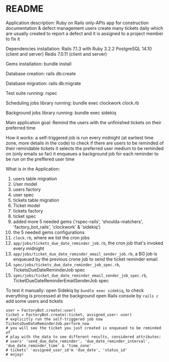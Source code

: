 # README

Application description:
  Ruby on Rails only-APIs app for construction documentation & defect management
  users create many tickets daily which are usually created to report a defect and it is assigned to a project member to fix it

Dependencies installation:
  Rails 7.1.3 with Ruby 3.2.2
  PostgreSQL 14.10 (client and server)
  Redis 7.0.11 (client and server)

Gems installation:
  bundle install

Database creation:
  rails db:create

Database migration:
  rails db:migrate

Test suite running:
  rspec

Scheduling jobs library running:
  bundle exec clockwork clock.rb

Background jobs library running:
  bundle exec sidekiq

Main application goal:
  Remind the users with the unfinished tickets on their preferred time

How it works:
  a self-triggered job is run every midnight (at earliest time zone, more details in the code) to check if there are
  users to be reminded of their remindable tickets
  it selects the preferred user medium to be reminded on (only emails so far)
  it enqueues a background job for each reminder to be run on the preffered user time

What is in the Application:
  01. users table migration
  02. User model
  03. users factory
  04. user spec
  05. tickets table migration
  06. Ticket model
  07. tickets factory
  08. ticket spec
  09. added more 5 needed gems ('rspec-rails', 'shoulda-matchers', 'factory_bot_rails', 'clockwork' & 'sidekiq')
  10. the 5 needed gems configurations
  11. `clock.rb`, where we list the cron jobs
  12. `app/jobs/tickets_due_date_reminder_job.rb`, the cron job that's invoked every midnight
  13. `app/jobs/ticket_due_date_reminder_email_sender_job.rb`, a BG job is enqueued by the previous crone job to send the ticket reminder email
  14. `spec/jobs/tickets_due_date_reminder_job_spec.rb`, TicketsDueDateReminderJob spec
  15. `spec/jobs/ticket_due_date_reminder_email_sender_job_spec.rb`, TicketDueDateReminderEmailSenderJob spec

To test it manually:
  open Sidekiq by `bundle exec sidekiq`, to check everything is processed at the background
  open Rails console by `rails c`
  add some users and tickets
  ```
  user = FactoryBot.create(:user)
  ticket = FactoryBot.create(:ticket, assigned_user: user)
  # explicitly run the self-triggered job now
  TicketsDueDateReminderJob.perform_now
  # you will see the ticket you just created is enqueued to be reminded of
  # play with the data to see different results, considered attributes:
  # users' 'send_due_date_reminder', 'due_date_reminder_interval', 'due_date_reminder_time' & 'time_zone'
  # tickets' 'assigned_user_id'm 'due_date', 'status_id'
  # enjoy!
  ```
